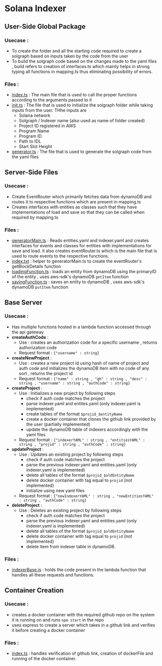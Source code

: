 # Solana Indexer
## User-Side Global Package
### Usecase :
* To create the folder and all the starting code required to create a solgraph based on inputs taken by the code from the user
* To build the solgraph code based on the changes made to the yaml files , build refers to creation of interfaces.ts which mainly helps in strong typing all functions in mapping.ts thus eliminating possibility of errors.

### Files :
*  [index.ts](SolGraphPackage/src/index.ts) : The main file that is used to call the proper functions according to the arguments passed to it
*  [init.ts](SolGraphPackage/src/init.ts) : The file that is used to initialize the solgraph folder while taking inputs from the user. THhe inputs are
   *  Solana network
   *  Solgraph / Indexer name (also used as name of folder created)
   *  Project ID registered in AWS
   *  Program Name
   *  Program ID
   *  Path to IDL
   *  Start Slot Height
*  [generator.ts](SolGraphPackage/src/generator.ts) : The file that is used to generate the solgraph code from the yaml files

## Server-Side Files
### Usecase :
* Create EventRouter which primarily fetches data from dynamoDB and routes it to respective functions which are present in mapping.ts
* Creates interfaces with entities as classes such that they have implementations of load and save so that they can be called when required by mapping.ts

### Files :
* [generatorMain.ts](serverSide/generatorMain.ts) : Reads entities.yaml and indexer.yaml and creates interfaces for events and classes for entities with implementations for save and load. it also creates eventRouter.ts which is the main file that is used to route events to the respective functions.
* [index.txt](serverSide/index.txt) : helper to generatorMain.ts to create the eventRouter's getBlockDetails function
* [loadingFunction.ts](serverSide/loadingFunction.ts) : loads an entity from dynamoDB using the primaryID of the entity , uses aws-sdk's dynamoDB `getItem` function
* [savingFunction.ts](serverSide/savingFunction.ts) : saves an entity to dynamoDB , uses aws-sdk's dynamoDB `putItem` function

## Base Server
### Usecase :
* Has multiple functions hosted in a lambda function accessed through the api gateway
* __createAuthCode__ : 
  * Use : creates an authorization code for a specific username , returns authorization code
  * Request format : ```{"username" : string}```
* __createNewProject__ :
  * Use : creates a new project id using hash of name of project and auth code and initializes the dynamoDB item with no code of any sort , returns the project id
  * Request format : ```{"name" : string , "gh" : string , "desc" : string , "username" : string , "authCode" : string}```
* __createProject__ : 
  * Use : Initializes a new project by following steps
    * check if auth code matches the project
    * parse indexer.yaml and entites.yaml (only indexer.yaml is implemented)
    * create tables of the format `$projid_$entityName`
    * create a docker container that clones the github link provided by the user (partially implemented)
    * update the dynamoDB table of indexers accordingly with the yaml files
  * Request format : ```{"indexerYAML" : string , "entitiesYAML" : string , "projid" : string , "authCode" : string}```
* __updateProject__ :
  * Use : Updates an existing project by following steps 
    * check if auth code matches the project
    * parse the previous indexer.yaml and entities.yaml (only indexer.yaml is implemented)
    * delete all tables of the format `$projid_$oldEntityName`
    * delete docker container with tag equal to `projid` (not implemented)
    * initialize using new yaml files
  * Request format : ```{"newIndexerYAML" : string , "newEntitiesYAML" : string , "authCode" : string}```
* __deleteProject__ :
  * Use : Deletes an existing project by following steps 
    * check if auth code matches the project
    * parse the previous indexer.yaml and entities.yaml (only indexer.yaml is implemented)
    * delete all tables of the format `$projid_$oldEntityName`
    * delete docker container with tag equal to `projid` (not implemented)
    * delete item from indexer table in dynamoDB.
### Files :
* [indexerBase.js](indexerBase.js) : holds the code present in the lambda function that handles all these requests and functions.
## Container Creation
### Usecase : 
* creates a docker container with the required github repo on the system it is running on and runs `npm start` in the repo
* uses express to create a server which takes in a github link and verifies it before creating a docker container
### Files :
* [index.ts](DockerCreation/index.ts) : handles verification of github link, creation of dockerFile and running of the docker container.
